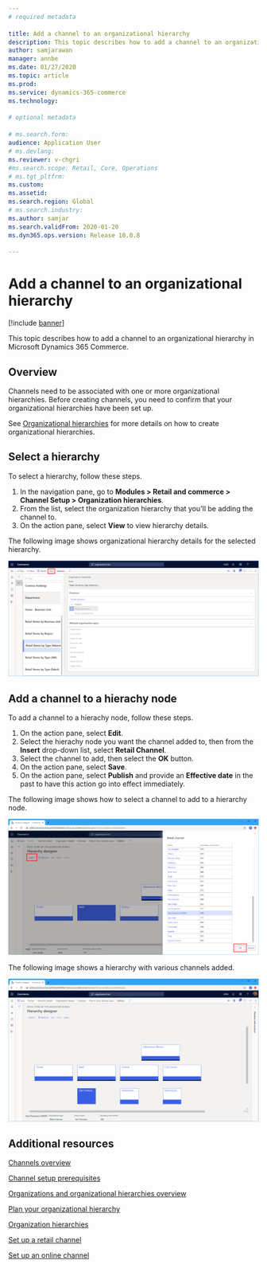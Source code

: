 ```yaml
---
# required metadata

title: Add a channel to an organizational hierarchy
description: This topic describes how to add a channel to an organizational hierarchy in Microsoft Dynamics 365 Commerce.
author: samjarawan
manager: annbe
ms.date: 01/27/2020
ms.topic: article
ms.prod: 
ms.service: dynamics-365-commerce
ms.technology: 

# optional metadata

# ms.search.form: 
audience: Application User
# ms.devlang: 
ms.reviewer: v-chgri
#ms.search.scope: Retail, Core, Operations
# ms.tgt_pltfrm: 
ms.custom: 
ms.assetid: 
ms.search.region: Global
# ms.search.industry: 
ms.author: samjar
ms.search.validFrom: 2020-01-20
ms.dyn365.ops.version: Release 10.0.8

---
```

# Add a channel to an organizational hierarchy


[!include [banner](includes/banner.md)]

This topic describes how to add a channel to an organizational hierarchy in Microsoft Dynamics 365 Commerce.

## Overview

Channels need to be associated with one or more organizational hierarchies. Before creating channels, you need to confirm that your organizational hierarchies have been set up.  

See [Organizational hierarchies](channels-org-hierarchies.md) for more details on how to create organizational hierarchies.

## Select a hierarchy

To select a hierarchy, follow these steps.

1. In the navigation pane, go to **Modules \> Retail and commerce \> Channel Setup \> Organization hierarchies**.
1. From the list, select the organization hierarchy that you'll be adding the channel to.
1. On the action pane, select **View** to view hierarchy details.

The following image shows organizational hierarchy details for the selected hierarchy.

![Organizational hierarchy details for the selected hierarchy](media/channel-add-to-org-hierarchy-1.png)

## Add a channel to a hierachy node

To add a channel to a hierachy node, follow these steps.

1. On the action pane, select **Edit**.
1. Select the hierachy node you want the channel added to, then from the **Insert** drop-down list, select **Retail Channel**. 
1. Select the channel to add, then select the **OK** button.
1. On the action pane, select **Save**.
1. On the action pane, select **Publish** and provide an **Effective date** in the past to have this action go into effect immediately.

The following image shows how to select a channel to add to a hierarchy node.

![Select a channel to add to a hierarchy node](media/channel-add-to-org-hierarchy-2.png)

The following image shows a hierarchy with various channels added.

![A hierarchy with various channels added](media/channel-add-to-org-hierarchy-3.png)

## Additional resources

[Channels overview](channels-overview.md)

[Channel setup prerequisites](channels-prerequisites.md)

[Organizations and organizational hierarchies overview](../fin-ops-core/fin-ops/organization-administration/organizations-organizational-hierarchies.md?toc=/dynamics365/commerce/toc.json)

[Plan your organizational hierarchy](../fin-ops-core/fin-ops/organization-administration/plan-organizational-hierarchy.md?toc=/dynamics365/commerce/toc.json)

[Organization hierarchies](channels-org-hierarchies.md)

[Set up a retail channel](channel-setup-retail.md)
	
[Set up an online channel](channel-setup-online.md)
